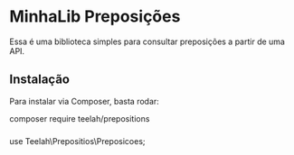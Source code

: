 # MinhaLib Preposições

Essa é uma biblioteca simples para consultar preposições a partir de uma API.

## Instalação

Para instalar via Composer, basta rodar:

composer require teelah/prepositions

### 
use Teelah\Prepositios\Preposicoes;